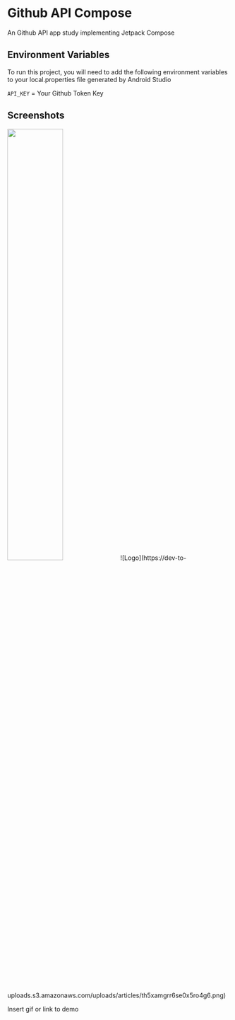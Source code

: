
# Github API Compose

An Github API app study implementing Jetpack Compose


## Environment Variables

To run this project, you will need to add the following environment variables to your local.properties file generated by Android Studio

`API_KEY` = Your Github Token Key



## Screenshots

<img src="https://dev-to-uploads.s3.amazonaws.com/uploads/articles/th5xamgrr6se0x5ro4g6.png" height="50%"/>
![Logo](https://dev-to-uploads.s3.amazonaws.com/uploads/articles/th5xamgrr6se0x5ro4g6.png)

Insert gif or link to demo

